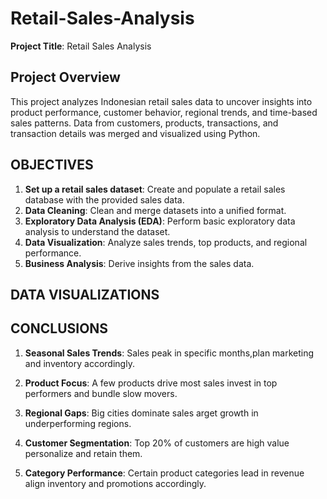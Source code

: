 # Retail-Sales-Analysis
**Project Title**: Retail Sales Analysis   

## Project Overview
This project analyzes Indonesian retail sales data to uncover insights into product performance, customer behavior, regional trends, and time-based sales patterns. Data from customers, products, transactions, and transaction details was merged and visualized using Python.


## OBJECTIVES

1. **Set up a retail sales dataset**: Create and populate a retail sales database with the provided sales data.
2. **Data Cleaning**: Clean and merge datasets into a unified format.
3. **Exploratory Data Analysis (EDA)**: Perform basic exploratory data analysis to understand the dataset.
4. **Data Visualization**: Analyze sales trends, top products, and regional performance.
5. **Business Analysis**: Derive insights from the sales data.

## DATA VISUALIZATIONS

## CONCLUSIONS
1. **Seasonal Sales Trends**: Sales peak in specific months,plan marketing and inventory accordingly.

2. **Product Focus**: A few products drive most sales invest in top performers and bundle slow movers.

3. **Regional Gaps**: Big cities dominate sales arget growth in underperforming regions.

4. **Customer Segmentation**: Top 20% of customers are high value personalize and retain them.

5. **Category Performance**: Certain product categories lead in revenue align inventory and promotions accordingly.



